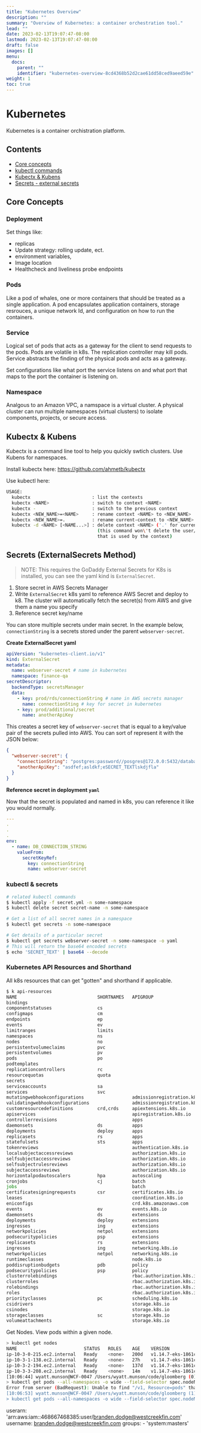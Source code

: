 ```yaml
---
title: "Kubernetes Overview"
description: ""
summary: "Overview of Kubernetes: a container orchestration tool."
lead: ""
date: 2023-02-13T19:07:47-08:00
lastmod: 2023-02-13T19:07:47-08:00
draft: false
images: []
menu:
  docs:
    parent: ""
    identifier: "kubernetes-overview-8cd4368b52d2cae61dd58ced9aeed59e"
weight: 1
toc: true
---
```


# Kubernetes

Kubernetes is a container orchistration platform.

## Contents

- [Core concepts](#core-concepts)
- [kubectl commands](#kubctl-commands)
- [Kubectx & Kubens](#kubectx--kubens)
- [Secrets - external secrets](#secrets-externalsecrets-method)

## Core Concepts

### Deployment

Set things like:

- replicas
- Update strategy: rolling update, ect.
- environment variables,
- Image location
- Healthcheck and liveliness probe endpoints

### Pods

Like a pod of whales, one or more containers that should be treated as a single application. A pod encapsulates application containers, storage resrouces, a unique network Id, and configuration on how to run the containers.

### Service

Logical set of pods that acts as a gateway for the client to send requests to the pods. Pods are volatile in k8s. The replication controller may kill pods. Service abstracts the finding of the physical pods and acts as a gateway.

Set configurations like what port the service listens on and what port that maps to the port the container is listening on.

### Namespace

Analgous to an Amazon VPC, a namspace is a virtual cluster. A physical cluster can run multiple namespaces (virtual clusters) to isolate components, projects, or secure access.

## Kubectx & Kubens

Kubectx is a command line tool to help you quickly swtich clusters. Use Kubens for namespaces.

Install kubectx here: https://github.com/ahmetb/kubectx

Use kubectl here:

```bash
USAGE:
  kubectx                       : list the contexts
  kubectx <NAME>                : switch to context <NAME>
  kubectx -                     : switch to the previous context
  kubectx <NEW_NAME>=<NAME>     : rename context <NAME> to <NEW_NAME>
  kubectx <NEW_NAME>=.          : rename current-context to <NEW_NAME>
  kubectx -d <NAME> [<NAME...>] : delete context <NAME> ('.' for current-context)
                                  (this command won\'t delete the user/cluster entry
                                  that is used by the context)
```

## Secrets (ExternalSecrets Method)

> NOTE: This requires the GoDaddy External Secrets for K8s is installed, you can see the yaml kind is `ExternalSecret`.

1. Store secret in AWS Secrets Manager
1. Write `ExternalSecret` k8s yaml to reference AWS Secret and deploy to k8. The cluster will automatically fetch the secret(s) from AWS and give them a name you specify
1. Reference secret key/name

You can store multiple secrets under main secret. In the example below, `connectionString` is a secrets stored under the parent `webserver-secret`.

**Create ExternalSecret yaml**

```yaml
apiVersion: "kubernetes-client.io/v1"
kind: ExternalSecret
metadata:
  name: webserver-secret # name in kubernetes
  namespace: finance-qa
secretDescriptor:
  backendType: secretsManager
  data:
    - key: prod/rds/connectionString # name in AWS secrets manager
      name: connectionSting # key for secret in kubernetes
    - key: prod/additional/secret
      name: anotherApiKey
```

This creates a secret key of `webserver-secret` that is equal to a key/value pair of the secrets pulled into AWS. You can sort of represent it with the JSON below:

```json
{
  "webserver-secret": {
    "connectionString": "postgres:password//posgres@172.0.0:5432/database",
    "anotherApiKey": "asdfef;asldkf;eSECRET_TEXTlskdjfla"
  }
}
```

**Reference secret in deployment `yaml`**

Now that the secret is populated and named in k8s, you can reference it like you would normally.

```yaml
---
.
.
.
env:
  - name: DB_CONNECTION_STRING
    valueFrom:
      secretKeyRef:
        key: connectionString
        name: webserver-secret
```

### kubectl & secrets

```bash
# related kubectl commands
$ kubectl apply -f secret.yml -n some-namespace
$ kubectl delete secret secret-name -n some-namespace

# Get a list of all secret names in a namespace
$ kubectl get secrets -n some-namespace

# Get details of a particular secret
$ kubectl get secrets webserver-secret -n some-namespace -o yaml
# This will return the base64 encoded secrets
$ echo 'SECRET_TEXT' | base64 --decode

```

### Kubernetes API Resources and Shorthand

All k8s resources that can get "gotten" and shorthand if applicable.

```bash
$ k api-resources
NAME                              SHORTNAMES   APIGROUP                       NAMESPACED   KIND
bindings                                                                      true         Binding
componentstatuses                 cs                                          false        ComponentStatus
configmaps                        cm                                          true         ConfigMap
endpoints                         ep                                          true         Endpoints
events                            ev                                          true         Event
limitranges                       limits                                      true         LimitRange
namespaces                        ns                                          false        Namespace
nodes                             no                                          false        Node
persistentvolumeclaims            pvc                                         true         PersistentVolumeClaim
persistentvolumes                 pv                                          false        PersistentVolume
pods                              po                                          true         Pod
podtemplates                                                                  true         PodTemplate
replicationcontrollers            rc                                          true         ReplicationController
resourcequotas                    quota                                       true         ResourceQuota
secrets                                                                       true         Secret
serviceaccounts                   sa                                          true         ServiceAccount
services                          svc                                         true         Service
mutatingwebhookconfigurations                  admissionregistration.k8s.io   false        MutatingWebhookConfiguration
validatingwebhookconfigurations                admissionregistration.k8s.io   false        ValidatingWebhookConfiguration
customresourcedefinitions         crd,crds     apiextensions.k8s.io           false        CustomResourceDefinition
apiservices                                    apiregistration.k8s.io         false        APIService
controllerrevisions                            apps                           true         ControllerRevision
daemonsets                        ds           apps                           true         DaemonSet
deployments                       deploy       apps                           true         Deployment
replicasets                       rs           apps                           true         ReplicaSet
statefulsets                      sts          apps                           true         StatefulSet
tokenreviews                                   authentication.k8s.io          false        TokenReview
localsubjectaccessreviews                      authorization.k8s.io           true         LocalSubjectAccessReview
selfsubjectaccessreviews                       authorization.k8s.io           false        SelfSubjectAccessReview
selfsubjectrulesreviews                        authorization.k8s.io           false        SelfSubjectRulesReview
subjectaccessreviews                           authorization.k8s.io           false        SubjectAccessReview
horizontalpodautoscalers          hpa          autoscaling                    true         HorizontalPodAutoscaler
cronjobs                          cj           batch                          true         CronJob
jobs                                           batch                          true         Job
certificatesigningrequests        csr          certificates.k8s.io            false        CertificateSigningRequest
leases                                         coordination.k8s.io            true         Lease
eniconfigs                                     crd.k8s.amazonaws.com          false        ENIConfig
events                            ev           events.k8s.io                  true         Event
daemonsets                        ds           extensions                     true         DaemonSet
deployments                       deploy       extensions                     true         Deployment
ingresses                         ing          extensions                     true         Ingress
networkpolicies                   netpol       extensions                     true         NetworkPolicy
podsecuritypolicies               psp          extensions                     false        PodSecurityPolicy
replicasets                       rs           extensions                     true         ReplicaSet
ingresses                         ing          networking.k8s.io              true         Ingress
networkpolicies                   netpol       networking.k8s.io              true         NetworkPolicy
runtimeclasses                                 node.k8s.io                    false        RuntimeClass
poddisruptionbudgets              pdb          policy                         true         PodDisruptionBudget
podsecuritypolicies               psp          policy                         false        PodSecurityPolicy
clusterrolebindings                            rbac.authorization.k8s.io      false        ClusterRoleBinding
clusterroles                                   rbac.authorization.k8s.io      false        ClusterRole
rolebindings                                   rbac.authorization.k8s.io      true         RoleBinding
roles                                          rbac.authorization.k8s.io      true         Role
priorityclasses                   pc           scheduling.k8s.io              false        PriorityClass
csidrivers                                     storage.k8s.io                 false        CSIDriver
csinodes                                       storage.k8s.io                 false        CSINode
storageclasses                    sc           storage.k8s.io                 false        StorageClass
volumeattachments                              storage.k8s.io                 false        VolumeAttachment

```

Get Nodes. View pods within a given node.

```bash
> kubectl get nodes
NAME                         STATUS   ROLES    AGE    VERSION
ip-10-3-0-215.ec2.internal   Ready    <none>   200d   v1.14.7-eks-1861c5
ip-10-3-1-138.ec2.internal   Ready    <none>   27h    v1.14.7-eks-1861c5
ip-10-3-2-194.ec2.internal   Ready    <none>   137d   v1.14.7-eks-1861c5
ip-10-3-3-208.ec2.internal   Ready    <none>   14m    v1.14.7-eks-1861c5
[10:06:44] wyatt.munson@WCF-0047 /Users/wyatt.munson/code/gloomberg (0)
> kubectl get pods --all-namespaces -o wide --field-selector spec.nodeName
Error from server (BadRequest): Unable to find "/v1, Resource=pods" that match label selector "", field selector "spec.nodeName": invalid selector: 'spec.nodeName'; can't understand 'spec.nodeName'
[10:06:53] wyatt.munson@WCF-0047 /Users/wyatt.munson/code/gloomberg (1)
> kubectl get pods --all-namespaces -o wide --field-selector spec.nodeName=ip-10-3-0-215.ec2.internal
```

userarn: 'arn:aws:iam::468667468385:user/branden.dodge@westcreekfin.com'
username: branden.dodge@westcreekfin.com
groups: - 'system:masters'
